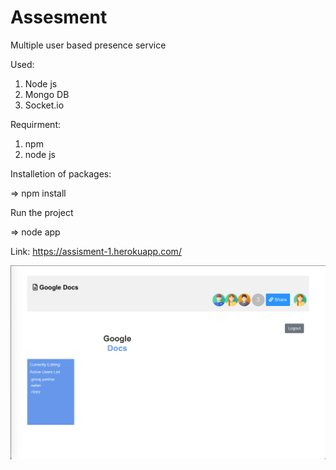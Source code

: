 # Assesment

Multiple user based presence service

 Used:
1. Node js
2. Mongo DB
3. Socket.io

Requirment:

1. npm
2. node js

 Installetion of packages:
 
=> npm install

 Run the project
 
=> node app

Link: https://assisment-1.herokuapp.com/

![alt text](https://github.com/gb3335/Assesment/blob/master/Screenshot%202020-06-15%20at%203.22.20%20AM.png?raw=true)

